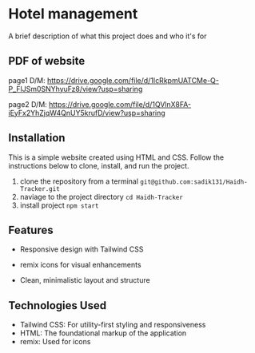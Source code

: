 
# Hotel management

A brief description of what this project does and who it's for


## PDF of website

page1 D/M: https://drive.google.com/file/d/1IcRkpmUATCMe-Q-P_FlJSm0SNYhyuFz8/view?usp=sharing

page2 D/M: https://drive.google.com/file/d/1QVlnX8FA-iEyFx2YhZjqW4QnUY5krufD/view?usp=sharing

## Installation

This is a simple website created using HTML and CSS. Follow the instructions below to clone, install, and run the project.

 1. clone the repository from a terminal `git@github.com:sadik131/Haidh-Tracker.git`
 2. naviage to the project directory  `cd Haidh-Tracker`
 3. install project `npm start`

## Features

* Responsive design with Tailwind CSS

* remix icons for visual enhancements

* Clean, minimalistic layout and structure

## Technologies Used

* Tailwind CSS: For utility-first styling and responsiveness
* HTML: The foundational markup of the application
* remix: Used for icons
